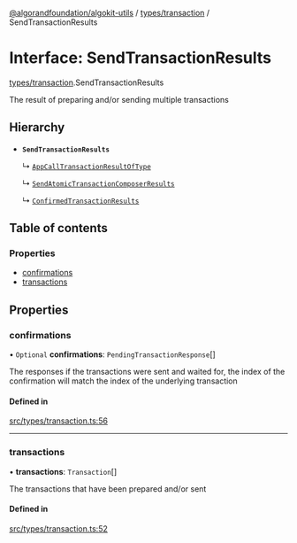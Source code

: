 [@algorandfoundation/algokit-utils](../index.md) / [types/transaction](../modules/types_transaction.md) / SendTransactionResults

# Interface: SendTransactionResults

[types/transaction](../modules/types_transaction.md).SendTransactionResults

The result of preparing and/or sending multiple transactions

## Hierarchy

- **`SendTransactionResults`**

  ↳ [`AppCallTransactionResultOfType`](types_app.AppCallTransactionResultOfType.md)

  ↳ [`SendAtomicTransactionComposerResults`](types_transaction.SendAtomicTransactionComposerResults.md)

  ↳ [`ConfirmedTransactionResults`](types_transaction.ConfirmedTransactionResults.md)

## Table of contents

### Properties

- [confirmations](types_transaction.SendTransactionResults.md#confirmations)
- [transactions](types_transaction.SendTransactionResults.md#transactions)

## Properties

### confirmations

• `Optional` **confirmations**: `PendingTransactionResponse`[]

The responses if the transactions were sent and waited for,
the index of the confirmation will match the index of the underlying transaction

#### Defined in

[src/types/transaction.ts:56](https://github.com/algorandfoundation/algokit-utils-ts/blob/main/src/types/transaction.ts#L56)

___

### transactions

• **transactions**: `Transaction`[]

The transactions that have been prepared and/or sent

#### Defined in

[src/types/transaction.ts:52](https://github.com/algorandfoundation/algokit-utils-ts/blob/main/src/types/transaction.ts#L52)
